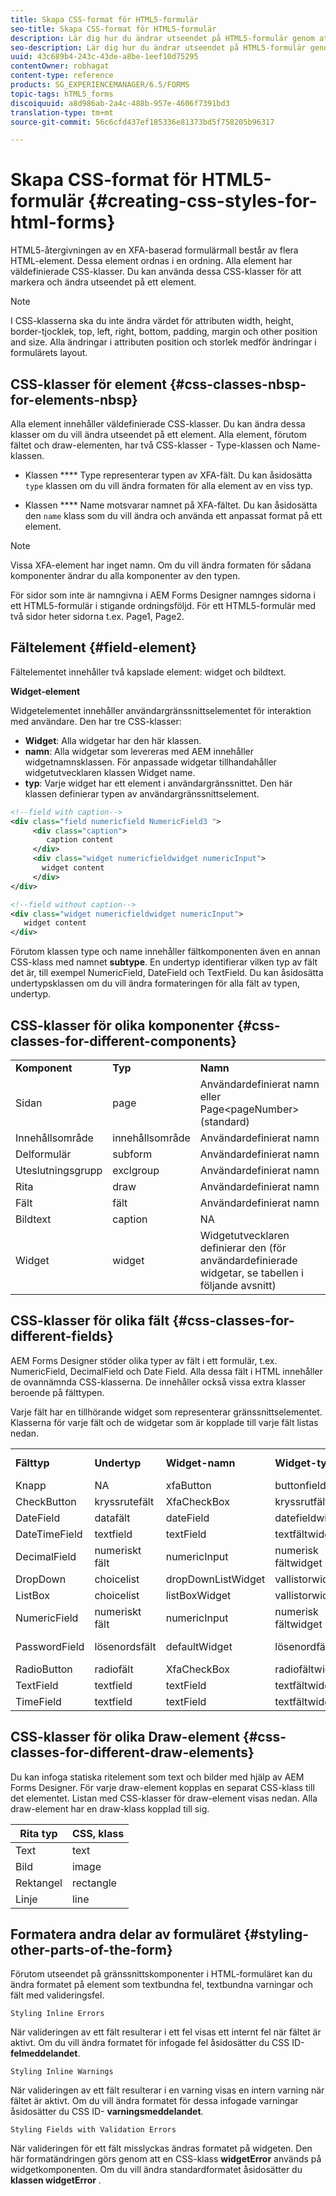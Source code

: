 ```yaml
---
title: Skapa CSS-format för HTML5-formulär
seo-title: Skapa CSS-format för HTML5-formulär
description: Lär dig hur du ändrar utseendet på HTML5-formulär genom att ändra CSS-klassen som är kopplad till HTML-formulärelementet.
seo-description: Lär dig hur du ändrar utseendet på HTML5-formulär genom att ändra CSS-klassen som är kopplad till HTML-formulärelementet.
uuid: 43c689b4-243c-43de-a8be-1eef10d75295
contentOwner: robhagat
content-type: reference
products: SG_EXPERIENCEMANAGER/6.5/FORMS
topic-tags: hTML5_forms
discoiquuid: a8d986ab-2a4c-488b-957e-4606f7391bd3
translation-type: tm+mt
source-git-commit: 56c6cfd437ef185336e81373bd5f758205b96317

---
```



# Skapa CSS-format för HTML5-formulär {#creating-css-styles-for-html-forms}

HTML5-återgivningen av en XFA-baserad formulärmall består av flera HTML-element. Dessa element ordnas i en ordning. Alla element har väldefinierade CSS-klasser. Du kan använda dessa CSS-klasser för att markera och ändra utseendet på ett element.

>[!NOTE]
>
>I CSS-klasserna ska du inte ändra värdet för attributen width, height, border-tjocklek, top, left, right, bottom, padding, margin och other position and size. Alla ändringar i attributen position och storlek medför ändringar i formulärets layout.

## CSS-klasser för element {#css-classes-nbsp-for-elements-nbsp}

Alla element innehåller väldefinierade CSS-klasser. Du kan ändra dessa klasser om du vill ändra utseendet på ett element. Alla element, förutom fältet och draw-elementen, har två CSS-klasser - Type-klassen och Name-klassen.

* Klassen **** Type representerar typen av XFA-fält. Du kan åsidosätta `type` klassen om du vill ändra formaten för alla element av en viss typ.

* Klassen **** Name motsvarar namnet på XFA-fältet. Du kan åsidosätta den `name` klass som du vill ändra och använda ett anpassat format på ett element.

>[!NOTE]
>
>Vissa XFA-element har inget namn. Om du vill ändra formaten för sådana komponenter ändrar du alla komponenter av den typen.

För sidor som inte är namngivna i AEM Forms Designer namnges sidorna i ett HTML5-formulär i stigande ordningsföljd. För ett HTML5-formulär med två sidor heter sidorna t.ex. Page1, Page2.

## Fältelement {#field-element}

Fältelementet innehåller två kapslade element: widget och bildtext.

**Widget-element**

Widgetelementet innehåller användargränssnittselementet för interaktion med användare. Den har tre CSS-klasser:

* **Widget**: Alla widgetar har den här klassen.
* **namn**: Alla widgetar som levereras med AEM innehåller widgetnamnsklassen. För anpassade widgetar tillhandahåller widgetutvecklaren klassen Widget name.
* **typ**: Varje widget har ett element i användargränssnittet. Den här klassen definierar typen av användargränssnittselement.

```xml
<!--field with caption-->
<div class="field numericfield NumericField3 ">
     <div class="caption">
        caption content
     </div>
     <div class="widget numericfieldwidget numericInput">
       widget content
     </div>
</div>

<!--field without caption-->
<div class="widget numericfieldwidget numericInput">
   widget content
</div>
```

Förutom klassen type och name innehåller fältkomponenten även en annan CSS-klass med namnet **subtype**. En undertyp identifierar vilken typ av fält det är, till exempel NumericField, DateField och TextField. Du kan åsidosätta undertypsklassen om du vill ändra formateringen för alla fält av typen, undertyp.

## CSS-klasser för olika komponenter {#css-classes-for-different-components}

<table>
 <tbody>
  <tr>
   <td><strong>Komponent</strong></td>
   <td><strong>Typ</strong></td>
   <td><strong>Namn</strong></td>
  </tr>
  <tr>
   <td>Sidan</td>
   <td>page</td>
   <td>Användardefinierat namn<br /> eller<br /> Page&lt;pageNumber&gt; (standard)</td>
  </tr>
  <tr>
   <td>Innehållsområde</td>
   <td>innehållsområde</td>
   <td>Användardefinierat namn</td>
  </tr>
  <tr>
   <td>Delformulär</td>
   <td>subform</td>
   <td>Användardefinierat namn</td>
  </tr>
  <tr>
   <td>Uteslutningsgrupp</td>
   <td>exclgroup</td>
   <td>Användardefinierat namn</td>
  </tr>
  <tr>
   <td>Rita</td>
   <td>draw</td>
   <td>Användardefinierat namn</td>
  </tr>
  <tr>
   <td>Fält</td>
   <td>fält</td>
   <td>Användardefinierat namn</td>
  </tr>
  <tr>
   <td>Bildtext</td>
   <td>caption</td>
   <td>NA</td>
  </tr>
  <tr>
   <td>Widget</td>
   <td>widget</td>
   <td>Widgetutvecklaren definierar den (för användardefinierade widgetar, se tabellen i följande avsnitt)</td>
  </tr>
 </tbody>
</table>

## CSS-klasser för olika fält {#css-classes-for-different-fields}

AEM Forms Designer stöder olika typer av fält i ett formulär, t.ex. NumericField, DecimalField och Date Field. Alla dessa fält i HTML innehåller de ovannämnda CSS-klasserna. De innehåller också vissa extra klasser beroende på fälttypen.

Varje fält har en tillhörande widget som representerar gränssnittselementet. Klasserna för varje fält och de widgetar som är kopplade till varje fält listas nedan.

<table>
 <tbody>
  <tr>
   <td><strong>Fälttyp</strong></td>
   <td><strong>Undertyp</strong></td>
   <td><strong>Widget-namn</strong></td>
   <td><strong>Widget-typ</strong></td>
   <td><strong>HTML-gränssnittstagg</strong></td>
  </tr>
  <tr>
   <td>Knapp<br type="_moz" /> </td>
   <td>NA</td>
   <td>xfaButton<br type="_moz" /> </td>
   <td>buttonfieldwidget<br type="_moz" /> </td>
   <td>indatatyp=knapp<br type="_moz" /> </td>
  </tr>
  <tr>
   <td>CheckButton<br type="_moz" /> </td>
   <td>kryssrutefält<br /> </td>
   <td>XfaCheckBox<br type="_moz" /> </td>
   <td>kryssrutfältwidget<br type="_moz" /> </td>
   <td>indatatyp=kryssruta<br type="_moz" /> </td>
  </tr>
  <tr>
   <td>DateField<br type="_moz" /> </td>
   <td>datafält<br type="_moz" /> </td>
   <td>dateField<br type="_moz" /> </td>
   <td>datefieldwidget<br type="_moz" /> </td>
   <td>indatatyp=text<br type="_moz" /> </td>
  </tr>
  <tr>
   <td>DateTimeField<br type="_moz" /> </td>
   <td>textfield<br type="_moz" /> </td>
   <td>textField<br type="_moz" /> </td>
   <td>textfältwidget</td>
   <td>indatatyp=text<br type="_moz" /> </td>
  </tr>
  <tr>
   <td>DecimalField<br type="_moz" /> </td>
   <td>numeriskt fält<br type="_moz" /> </td>
   <td>numericInput<br type="_moz" /> </td>
   <td>numerisk fältwidget<br type="_moz" /> </td>
   <td>indatatyp=text<br type="_moz" /> </td>
  </tr>
  <tr>
   <td>DropDown<br type="_moz" /> </td>
   <td>choicelist<br type="_moz" /> </td>
   <td>dropDownListWidget<br type="_moz" /> </td>
   <td>vallistorwidget<br type="_moz" /> </td>
   <td>select</td>
  </tr>
  <tr>
   <td>ListBox<br type="_moz" /> </td>
   <td>choicelist<br type="_moz" /> </td>
   <td>listBoxWidget<br type="_moz" /> </td>
   <td>vallistorwidget<br type="_moz" /> </td>
   <td>ol</td>
  </tr>
  <tr>
   <td>NumericField<br type="_moz" /> </td>
   <td>numeriskt fält<br type="_moz" /> </td>
   <td>numericInput<br type="_moz" /> </td>
   <td>numerisk fältwidget<br type="_moz" /> </td>
   <td>indatatyp=text<br type="_moz" /> </td>
  </tr>
  <tr>
   <td>PasswordField<br type="_moz" /> </td>
   <td>lösenordsfält<br type="_moz" /> </td>
   <td>defaultWidget<br type="_moz" /> </td>
   <td>lösenordfältwidget<br type="_moz" /> </td>
   <td>input type=password<br type="_moz" /> </td>
  </tr>
  <tr>
   <td>RadioButton<br type="_moz" /> </td>
   <td>radiofält<br type="_moz" /> </td>
   <td>XfaCheckBox<br type="_moz" /> </td>
   <td>radiofältwidget<br type="_moz" /> </td>
   <td>indatatyp=radio<br type="_moz" /> </td>
  </tr>
  <tr>
   <td>TextField<br type="_moz" /> </td>
   <td>textfield<br type="_moz" /> </td>
   <td>textField<br type="_moz" /> </td>
   <td>textfältwidget<br type="_moz" /> </td>
   <td>indatatyp=text<br type="_moz" /> </td>
  </tr>
  <tr>
   <td>TimeField<br type="_moz" /> </td>
   <td>textfield<br type="_moz" /> </td>
   <td>textField<br type="_moz" /> </td>
   <td>textfältwidget<br type="_moz" /> </td>
   <td>indatatyp=text<br type="_moz" /> </td>
  </tr>
 </tbody>
</table>

## CSS-klasser för olika Draw-element {#css-classes-for-different-draw-elements}

Du kan infoga statiska ritelement som text och bilder med hjälp av AEM Forms Designer. För varje draw-element kopplas en separat CSS-klass till det elementet. Listan med CSS-klasser för draw-element visas nedan. Alla draw-element har en draw-klass kopplad till sig.

| **Rita typ** | **CSS, klass** |
|---|---|
| Text | text |
| Bild | image |
| Rektangel | rectangle |
| Linje | line |

## Formatera andra delar av formuläret {#styling-other-parts-of-the-form}

Förutom utseendet på gränssnittskomponenter i HTML-formuläret kan du ändra formatet på element som textbundna fel, textbundna varningar och fält med valideringsfel.

`Styling Inline Errors`

När valideringen av ett fält resulterar i ett fel visas ett internt fel när fältet är aktivt. Om du vill ändra formatet för infogade fel åsidosätter du CSS ID- **felmeddelandet**.

`Styling Inline Warnings`

När valideringen av ett fält resulterar i en varning visas en intern varning när fältet är aktivt. Om du vill ändra formatet för dessa infogade varningar åsidosätter du CSS ID- **varningsmeddelandet**.

`Styling Fields with Validation Errors`

När valideringen för ett fält misslyckas ändras formatet på widgeten. Den här formatändringen görs genom att en CSS-klass **widgetError** används på widgetkomponenten. Om du vill ändra standardformatet åsidosätter du **klassen widgetError** .
